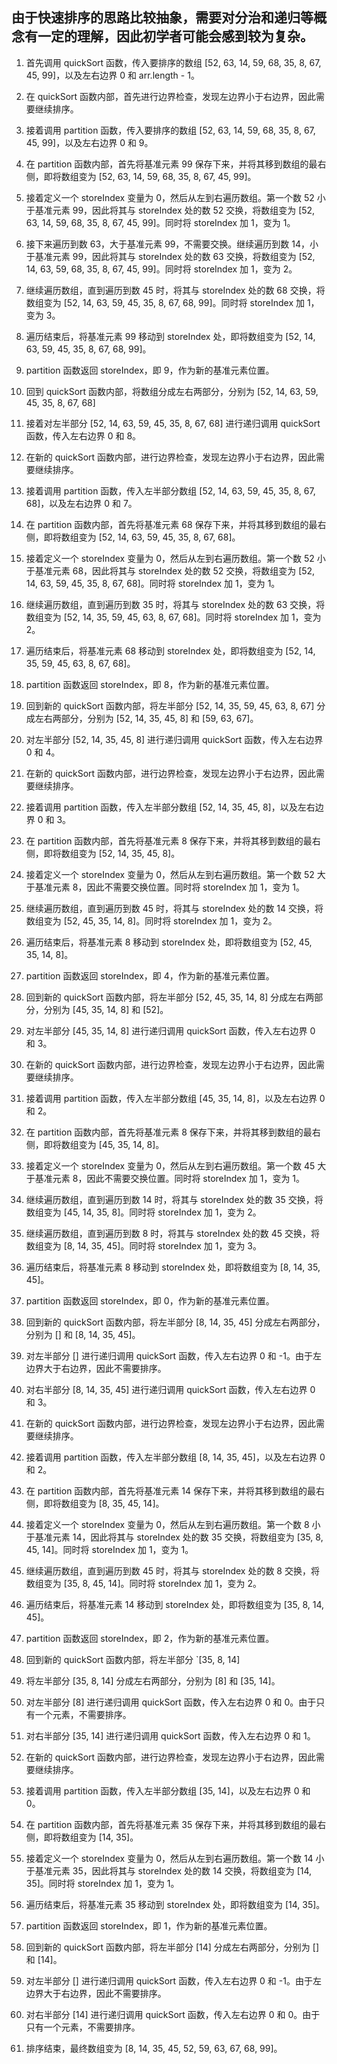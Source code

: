 ## 由于快速排序的思路比较抽象，需要对分治和递归等概念有一定的理解，因此初学者可能会感到较为复杂。
1. 首先调用 quickSort 函数，传入要排序的数组 [52, 63, 14, 59, 68, 35, 8, 67, 45, 99]，以及左右边界 0 和 arr.length - 1。
2. 在 quickSort 函数内部，首先进行边界检查，发现左边界小于右边界，因此需要继续排序。

3. 接着调用 partition 函数，传入要排序的数组 [52, 63, 14, 59, 68, 35, 8, 67, 45, 99]，以及左右边界 0 和 9。

4. 在 partition 函数内部，首先将基准元素 99 保存下来，并将其移到数组的最右侧，即将数组变为 [52, 63, 14, 59, 68, 35, 8, 67, 45, 99]。

5. 接着定义一个 storeIndex 变量为 0，然后从左到右遍历数组。第一个数 52 小于基准元素 99，因此将其与 storeIndex 处的数 52 交换，将数组变为 [52, 63, 14, 59, 68, 35, 8, 67, 45, 99]。同时将 storeIndex 加 1，变为 1。

6. 接下来遍历到数 63，大于基准元素 99，不需要交换。继续遍历到数 14，小于基准元素 99，因此将其与 storeIndex 处的数 63 交换，将数组变为 [52, 14, 63, 59, 68, 35, 8, 67, 45, 99]。同时将 storeIndex 加 1，变为 2。

7. 继续遍历数组，直到遍历到数 45 时，将其与 storeIndex 处的数 68 交换，将数组变为 [52, 14, 63, 59, 45, 35, 8, 67, 68, 99]。同时将 storeIndex 加 1，变为 3。

8. 遍历结束后，将基准元素 99 移动到 storeIndex 处，即将数组变为 [52, 14, 63, 59, 45, 35, 8, 67, 68, 99]。

9. partition 函数返回 storeIndex，即 9，作为新的基准元素位置。

10. 回到 quickSort 函数内部，将数组分成左右两部分，分别为 [52, 14, 63, 59, 45, 35, 8, 67, 68]

11. 接着对左半部分 [52, 14, 63, 59, 45, 35, 8, 67, 68] 进行递归调用 quickSort 函数，传入左右边界 0 和 8。

12. 在新的 quickSort 函数内部，进行边界检查，发现左边界小于右边界，因此需要继续排序。

13. 接着调用 partition 函数，传入左半部分数组 [52, 14, 63, 59, 45, 35, 8, 67, 68]，以及左右边界 0 和 7。

14. 在 partition 函数内部，首先将基准元素 68 保存下来，并将其移到数组的最右侧，即将数组变为 [52, 14, 63, 59, 45, 35, 8, 67, 68]。

15. 接着定义一个 storeIndex 变量为 0，然后从左到右遍历数组。第一个数 52 小于基准元素 68，因此将其与 storeIndex 处的数 52 交换，将数组变为 [52, 14, 63, 59, 45, 35, 8, 67, 68]。同时将 storeIndex 加 1，变为 1。

16. 继续遍历数组，直到遍历到数 35 时，将其与 storeIndex 处的数 63 交换，将数组变为 [52, 14, 35, 59, 45, 63, 8, 67, 68]。同时将 storeIndex 加 1，变为 2。

17. 遍历结束后，将基准元素 68 移动到 storeIndex 处，即将数组变为 [52, 14, 35, 59, 45, 63, 8, 67, 68]。
18. partition 函数返回 storeIndex，即 8，作为新的基准元素位置。
19. 回到新的 quickSort 函数内部，将左半部分 [52, 14, 35, 59, 45, 63, 8, 67] 分成左右两部分，分别为 [52, 14, 35, 45, 8] 和 [59, 63, 67]。
20. 对左半部分 [52, 14, 35, 45, 8] 进行递归调用 quickSort 函数，传入左右边界 0 和 4。
21. 在新的 quickSort 函数内部，进行边界检查，发现左边界小于右边界，因此需要继续排序。

22. 接着调用 partition 函数，传入左半部分数组 [52, 14, 35, 45, 8]，以及左右边界 0 和 3。

23. 在 partition 函数内部，首先将基准元素 8 保存下来，并将其移到数组的最右侧，即将数组变为 [52, 14, 35, 45, 8]。

24. 接着定义一个 storeIndex 变量为 0，然后从左到右遍历数组。第一个数 52 大于基准元素 8，因此不需要交换位置。同时将 storeIndex 加 1，变为 1。

25. 继续遍历数组，直到遍历到数 45 时，将其与 storeIndex 处的数 14 交换，将数组变为 [52, 45, 35, 14, 8]。同时将 storeIndex 加 1，变为 2。

26. 遍历结束后，将基准元素 8 移动到 storeIndex 处，即将数组变为 [52, 45, 35, 14, 8]。

27. partition 函数返回 storeIndex，即 4，作为新的基准元素位置。
28. 回到新的 quickSort 函数内部，将左半部分 [52, 45, 35, 14, 8] 分成左右两部分，分别为 [45, 35, 14, 8] 和 [52]。
29. 对左半部分 [45, 35, 14, 8] 进行递归调用 quickSort 函数，传入左右边界 0 和 3。
30. 在新的 quickSort 函数内部，进行边界检查，发现左边界小于右边界，因此需要继续排序。
31. 接着调用 partition 函数，传入左半部分数组 [45, 35, 14, 8]，以及左右边界 0 和 2。
32. 在 partition 函数内部，首先将基准元素 8 保存下来，并将其移到数组的最右侧，即将数组变为 [45, 35, 14, 8]。
33. 接着定义一个 storeIndex 变量为 0，然后从左到右遍历数组。第一个数 45 大于基准元素 8，因此不需要交换位置。同时将 storeIndex 加 1，变为 1。
34. 继续遍历数组，直到遍历到数 14 时，将其与 storeIndex 处的数 35 交换，将数组变为 [45, 14, 35, 8]。同时将 storeIndex 加 1，变为 2。

35. 继续遍历数组，直到遍历到数 8 时，将其与 storeIndex 处的数 45 交换，将数组变为 [8, 14, 35, 45]。同时将 storeIndex 加 1，变为 3。
36. 遍历结束后，将基准元素 8 移动到 storeIndex 处，即将数组变为 [8, 14, 35, 45]。
37. partition 函数返回 storeIndex，即 0，作为新的基准元素位置。
38. 回到新的 quickSort 函数内部，将左半部分 [8, 14, 35, 45] 分成左右两部分，分别为 [] 和 [8, 14, 35, 45]。
39. 对左半部分 [] 进行递归调用 quickSort 函数，传入左右边界 0 和 -1。由于左边界大于右边界，因此不需要排序。
40. 对右半部分 [8, 14, 35, 45] 进行递归调用 quickSort 函数，传入左右边界 0 和 3。
41. 在新的 quickSort 函数内部，进行边界检查，发现左边界小于右边界，因此需要继续排序。
42. 接着调用 partition 函数，传入左半部分数组 [8, 14, 35, 45]，以及左右边界 0 和 2。
43. 在 partition 函数内部，首先将基准元素 14 保存下来，并将其移到数组的最右侧，即将数组变为 [8, 35, 45, 14]。
44. 接着定义一个 storeIndex 变量为 0，然后从左到右遍历数组。第一个数 8 小于基准元素 14，因此将其与 storeIndex 处的数 35 交换，将数组变为 [35, 8, 45, 14]。同时将 storeIndex 加 1，变为 1。
45. 继续遍历数组，直到遍历到数 45 时，将其与 storeIndex 处的数 8 交换，将数组变为 [35, 8, 45, 14]。同时将 storeIndex 加 1，变为 2。
46. 遍历结束后，将基准元素 14 移动到 storeIndex 处，即将数组变为 [35, 8, 14, 45]。
47. partition 函数返回 storeIndex，即 2，作为新的基准元素位置。
48. 回到新的 quickSort 函数内部，将左半部分 `[35, 8, 14]

49. 将左半部分 [35, 8, 14] 分成左右两部分，分别为 [8] 和 [35, 14]。
50. 对左半部分 [8] 进行递归调用 quickSort 函数，传入左右边界 0 和 0。由于只有一个元素，不需要排序。
51. 对右半部分 [35, 14] 进行递归调用 quickSort 函数，传入左右边界 0 和 1。
52. 在新的 quickSort 函数内部，进行边界检查，发现左边界小于右边界，因此需要继续排序。
53. 接着调用 partition 函数，传入左半部分数组 [35, 14]，以及左右边界 0 和 0。
54. 在 partition 函数内部，首先将基准元素 35 保存下来，并将其移到数组的最右侧，即将数组变为 [14, 35]。
55. 接着定义一个 storeIndex 变量为 0，然后从左到右遍历数组。第一个数 14 小于基准元素 35，因此将其与 storeIndex 处的数 14 交换，将数组变为 [14, 35]。同时将 storeIndex 加 1，变为 1。
56. 遍历结束后，将基准元素 35 移动到 storeIndex 处，即将数组变为 [14, 35]。
57. partition 函数返回 storeIndex，即 1，作为新的基准元素位置。
58. 回到新的 quickSort 函数内部，将左半部分 [14] 分成左右两部分，分别为 [] 和 [14]。
59. 对左半部分 [] 进行递归调用 quickSort 函数，传入左右边界 0 和 -1。由于左边界大于右边界，因此不需要排序。
60. 对右半部分 [14] 进行递归调用 quickSort 函数，传入左右边界 0 和 0。由于只有一个元素，不需要排序。
61. 排序结束，最终数组变为 [8, 14, 35, 45, 52, 59, 63, 67, 68, 99]。